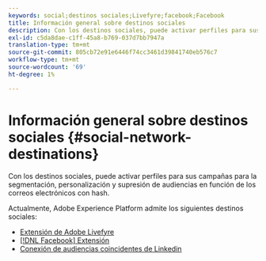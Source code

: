 ```yaml
---
keywords: social;destinos sociales;Livefyre;facebook;Facebook
title: Información general sobre destinos sociales
description: Con los destinos sociales, puede activar perfiles para sus campañas para la segmentación, personalización y supresión de audiencias en función de los correos electrónicos con hash.
exl-id: c5da8dae-c1ff-45a8-b769-037d7bb7947a
translation-type: tm+mt
source-git-commit: 805cb72e91e6446f74cc3461d39841740eb576c7
workflow-type: tm+mt
source-wordcount: '69'
ht-degree: 1%

---
```


# Información general sobre destinos sociales {#social-network-destinations}

Con los destinos sociales, puede activar perfiles para sus campañas para la segmentación, personalización y supresión de audiencias en función de los correos electrónicos con hash.

Actualmente, Adobe Experience Platform admite los siguientes destinos sociales:

- [Extensión de Adobe Livefyre](./adobe-livefyre.md)
- [[!DNL Facebook]  Extensión](./facebook.md)
- [Conexión de audiencias coincidentes de Linkedin](./linkedin.md)
